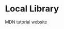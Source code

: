 # Local Library

[MDN tutorial website](https://developer.mozilla.org/en-US/docs/Learn/Server-side/Express_Nodejs/Tutorial_local_library_website)

